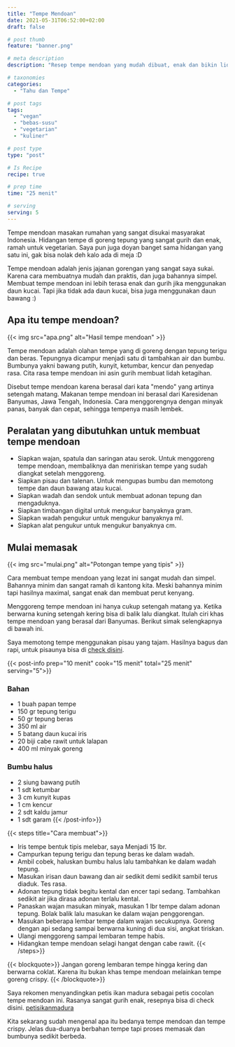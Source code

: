 ```yaml
---
title: "Tempe Mendoan"
date: 2021-05-31T06:52:00+02:00
draft: false

# post thumb
feature: "banner.png"

# meta description
description: "Resep tempe mendoan yang mudah dibuat, enak dan bikin lidah ketagihan. Masakan rumahan yang lezat ini sangat cocok untuk menjadi cemilan sehari-hari."

# taxonomies
categories:
  - "Tahu dan Tempe"

# post tags
tags:
  - "vegan"
  - "bebas-susu"
  - "vegetarian"
  - "kuliner"

# post type
type: "post"

# Is Recipe
recipe: true

# prep time
time: "25 menit"

# serving
serving: 5
---
```

Tempe mendoan masakan rumahan yang sangat disukai masyarakat Indonesia. Hidangan tempe di goreng tepung yang sangat gurih dan enak, ramah untuk vegetarian. Saya pun juga doyan banget sama hidangan yang satu ini, gak bisa nolak deh kalo ada di meja :D

Tempe mendoan adalah jenis jajanan gorengan yang sangat saya sukai. Karena cara membuatnya mudah dan praktis, dan juga bahannya simpel. Membuat tempe mendoan ini lebih terasa enak dan gurih jika menggunakan daun kucai. Tapi jika tidak ada daun kucai, bisa juga menggunakan daun bawang :)

## Apa itu tempe mendoan?

{{< img src="apa.png" alt="Hasil tempe mendoan" >}}

Tempe mendoan adalah olahan tempe yang di goreng dengan tepung terigu dan beras. Tepungnya dicampur menjadi satu di tambahkan air dan bumbu. Bumbunya yakni bawang putih, kunyit, ketumbar, kencur dan penyedap rasa. Cita rasa tempe mendoan ini asin gurih membuat lidah ketagihan.

Disebut tempe mendoan karena berasal dari kata "mendo" yang artinya setengah matang. Makanan tempe mendoan ini berasal dari Karesidenan Banyumas, Jawa Tengah, Indonesia. Cara menggorengnya dengan minyak panas, banyak dan cepat, sehingga tempenya masih lembek.

## Peralatan yang dibutuhkan untuk membuat tempe mendoan

- Siapkan wajan, spatula dan saringan atau serok. Untuk menggoreng tempe mendoan, membaliknya dan meniriskan tempe yang sudah diangkat setelah menggoreng.
- Siapkan pisau dan talenan. Untuk mengupas bumbu dan memotong tempe dan daun bawang atau kucai.
- Siapkan wadah dan sendok untuk membuat adonan tepung dan mengaduknya.
- Siapkan timbangan digital untuk mengukur banyaknya gram.
- Siapkan wadah pengukur untuk mengukur banyaknya ml.
- Siapkan alat pengukur untuk mengukur banyaknya cm.


## Mulai memasak

{{< img src="mulai.png" alt="Potongan tempe yang tipis" >}}

Cara membuat tempe mendoan yang lezat ini sangat mudah dan simpel. Bahannya minim dan sangat ramah di kantong kita. Meski bahannya minim tapi hasilnya maximal, sangat enak dan membuat perut kenyang.

Menggoreng tempe mendoan ini hanya cukup setengah matang ya. Ketika berwarna kuning setengah kering bisa di balik lalu diangkat. Itulah ciri khas tempe mendoan yang berasal dari Banyumas. Berikut simak selengkapnya di bawah ini.

Saya memotong tempe menggunakan pisau yang tajam. Hasilnya bagus dan rapi, untuk pisaunya bisa di [check disini](https://s.click.aliexpress.com/e/_ADVYjp).

{{< post-info prep="10 menit" cook="15 menit" total="25 menit" serving="5">}}

### Bahan

-   1 buah papan tempe
-   150 gr tepung terigu
-   50 gr tepung beras
-   350 ml air
-   5 batang daun kucai iris
-   20 biji cabe rawit untuk lalapan
-   400 ml minyak goreng

### Bumbu halus

-   2 siung bawang putih
-   1 sdt ketumbar
-   3 cm kunyit kupas
-   1 cm kencur
-   2 sdt kaldu jamur
-   1 sdt garam
{{< /post-info>}}

{{< steps title="Cara membuat">}}
-   Iris tempe bentuk tipis melebar, saya Menjadi 15 lbr.
-   Campurkan tepung terigu dan tepung beras ke dalam wadah.
-   Ambil cobek, haluskan bumbu halus lalu tambahkan ke dalam wadah tepung.
-   Masukan irisan daun bawang dan air sedikit demi sedikit sambil terus diaduk. Tes rasa.
-   Adonan tepung tidak begitu kental dan encer tapi sedang. Tambahkan sedikit air jika dirasa adonan terlalu kental.
-   Panaskan wajan masukan minyak, masukan 1 lbr tempe dalam adonan tepung. Bolak balik lalu masukan ke dalam wajan penggorengan.
-   Masukan beberapa lembar tempe dalam wajan secukupnya. Goreng dengan api sedang sampai berwarna kuning di dua sisi, angkat tiriskan.
-   Ulangi menggoreng sampai lembaran tempe habis.
-   Hidangkan tempe mendoan selagi hangat dengan cabe rawit.
{{< /steps>}}

{{< blockquote>}}
Jangan goreng lembaran tempe hingga kering dan berwarna coklat. Karena itu bukan khas tempe mendoan melainkan tempe goreng crispy.
{{< /blockquote>}}

Saya rekomen menyandingkan petis ikan madura sebagai petis cocolan tempe mendoan ini. Rasanya sangat gurih enak, resepnya bisa di check disini. [petisikanmadura](https://neztra.com/resep/petis-ikan-madura/)

Kita sekarang sudah mengenal apa itu bedanya tempe mendoan dan tempe crispy. Jelas dua-duanya berbahan tempe tapi proses memasak dan bumbunya sedikit berbeda.